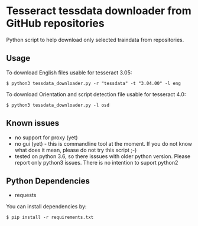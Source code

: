 # Tesseract tessdata downloader from GitHub repositories

Python script to help download only selected traindata from repositories.

## Usage

To download English files usable for tesseract 3.05:
```
$ python3 tessdata_downloader.py -r "tessdata" -t "3.04.00" -l eng
```

To download Orientation and script detection file usable for tesseract 4.0:
```
$ python3 tessdata_downloader.py -l osd
```

## Known issues
- no support for proxy (yet)
- no gui (yet) - this is commandline tool at the moment. If you do not know what does it mean, please do not try this script ;-)
- tested on python 3.6, so there isssues with older python version. Please report only python3 issues. There is no intention to suport python2

## Python Dependencies
* requests

You can install dependencies by:
```
$ pip install -r requirements.txt
```

